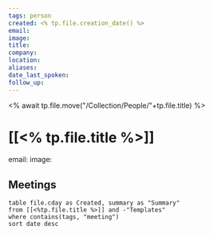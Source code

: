 ```yaml
---
tags: person
created: <% tp.file.creation_date() %>
email:
image:
title:
company: 
location: 
aliases:
date_last_spoken:
follow_up:
---
```

<% await tp.file.move("/Collection/People/"+tp.file.title) %>
# [[<% tp.file.title %>]]
email:
image:


## Meetings


```dataview
table file.cday as Created, summary as "Summary" 
from [[<%tp.file.title %>]] and -"Templates"
where contains(tags, "meeting")
sort date desc
```
